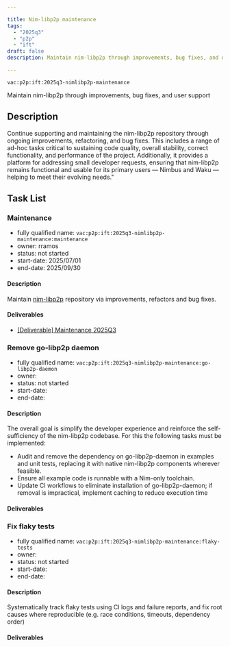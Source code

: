 ```yaml
---

title: Nim-libp2p maintenance
tags:
  - "2025q3"
  - "p2p"
  - "ift"
draft: false
description: Maintain nim-libp2p through improvements, bug fixes, and user support

---
```


`vac:p2p:ift:2025q3-nimlibp2p-maintenance`

Maintain nim-libp2p through improvements, bug fixes, and user support

## Description

Continue supporting and maintaining the nim-libp2p repository through ongoing improvements, refactoring, and bug fixes.
This includes a range of ad-hoc tasks critical to sustaining code quality, overall stability, correct functionality,
and performance of the project.
Additionally, it provides a platform for addressing small developer requests,
ensuring that nim-libp2p remains functional and usable for its primary users — Nimbus and Waku — helping to meet their evolving needs."

## Task List

### Maintenance

* fully qualified name: `vac:p2p:ift:2025q3-nimlibp2p-maintenance:maintenance`
* owner: rramos
* status: not started
* start-date: 2025/07/01
* end-date: 2025/09/30

#### Description
Maintain [nim-libp2p](https://github.com/vacp2p/nim-libp2p) repository via improvements, refactors and bug fixes.

#### Deliverables
- [[Deliverable] Maintenance 2025Q3](TODO)



### Remove go-libp2p daemon

* fully qualified name: `vac:p2p:ift:2025q3-nimlibp2p-maintenance:go-libp2p-daemon`
* owner: 
* status: not started
* start-date:
* end-date:

#### Description
The overall goal is simplify the developer experience and reinforce the 
self-sufficiency of the nim-libp2p codebase. For this the following tasks must be implemented:
- Audit and remove the dependency on go-libp2p-daemon in examples and unit tests, 
  replacing it with native nim-libp2p components wherever feasible.
- Ensure all example code is runnable with a Nim-only toolchain.
- Update CI workflows to eliminate installation of go-libp2p-daemon;
  if removal is impractical, implement caching to reduce execution time


#### Deliverables



### Fix flaky tests

* fully qualified name: `vac:p2p:ift:2025q3-nimlibp2p-maintenance:flaky-tests`
* owner: 
* status: not started
* start-date:
* end-date:

#### Description
Systematically track flaky tests using CI logs and failure reports, 
and fix root causes where reproducible (e.g. race conditions, timeouts, dependency order)

#### Deliverables
